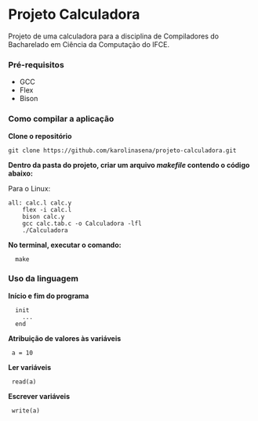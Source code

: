 # Projeto Calculadora
Projeto de uma calculadora para a disciplina de Compiladores do Bacharelado em Ciência da Computação do IFCE.

### Pré-requisitos
- GCC
- Flex
- Bison

### Como compilar a aplicação

**Clone o repositório**

```
git clone https://github.com/karolinasena/projeto-calculadora.git
```

 **Dentro da pasta do projeto, criar um arquivo *makefile* contendo o código abaixo:**
 
 Para o Linux:
```
all: calc.l calc.y
	flex -i calc.l
	bison calc.y
	gcc calc.tab.c -o Calculadora -lfl
	./Calculadora
 ```
**No terminal, executar o comando:**

```
  make
```

### Uso da linguagem

**Início e fim do programa**
```
  init
    ...
  end 
```

**Atribuição de valores às variáveis**
```
 a = 10
```

**Ler variáveis**
```
 read(a)
```

**Escrever variáveis**
```
 write(a)
```
